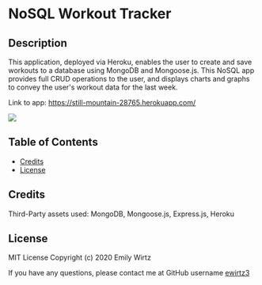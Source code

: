 # NoSQL Workout Tracker

## Description

This application, deployed via Heroku, enables the user to create and save workouts to a database using MongoDB and Mongoose.js. This NoSQL app provides full CRUD operations to the user, and displays charts and graphs to convey the user's workout data for the last week.

Link to app: https://still-mountain-28765.herokuapp.com/

<img src="https://img.shields.io/github/last-commit/ewirtz3/workout-tracker?style=for-the-badge"/>

## Table of Contents

- [Credits](#credits)
- [License](#license)

## Credits

Third-Party assets used: MongoDB, Mongoose.js, Express.js, Heroku

## License

MIT License
Copyright (c) 2020 Emily Wirtz

If you have any questions, please contact me at GitHub username <a href="https://github.com/ewirtz3">ewirtz3</a>
